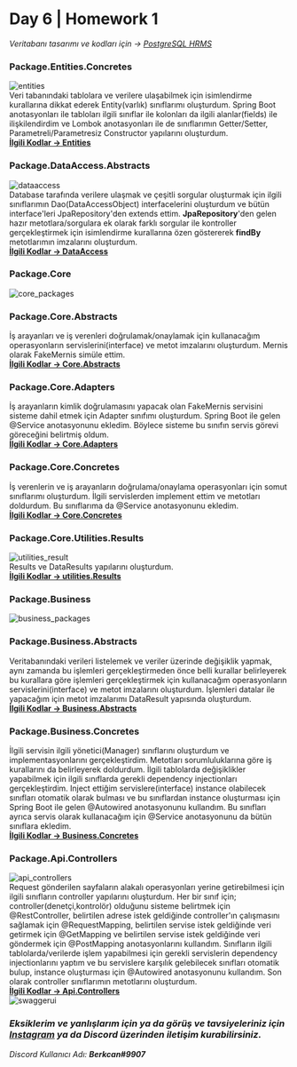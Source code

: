 # Day 6 | Homework 1
*Veritabanı tasarımı ve kodları için -> [PostgreSQL HRMS](https://github.com/KB-Silence/JavaCampD6HomeWork1)*

### Package.Entities.Concretes
![entities](https://user-images.githubusercontent.com/74976052/119957075-6da7ef80-bfaa-11eb-9cf2-c52d078a149e.png)  
Veri tabanındaki tablolara ve verilere ulaşabilmek için isimlendirme kurallarına dikkat ederek Entity(varlık) sınıflarımı oluşturdum. Spring Boot anotasyonları ile tabloları ilgili sınıflar ile kolonları da ilgili alanlar(fields) ile ilişkilendirdim ve Lombok anotasyonları ile de sınıflarımın Getter/Setter, Parametreli/Parametresiz Constructor yapılarını oluşturdum.  
**[İlgili Kodlar -> Entities](https://github.com/KB-Silence/JavaCampHomeWorks/tree/master/homework-6/hrms/src/main/java/kilobyte/hrms/entities/concretes)**  

### Package.DataAccess.Abstracts
![dataaccess](https://user-images.githubusercontent.com/74976052/119973135-c59b2200-bfbb-11eb-8683-3db3d4746241.png)  
Database tarafında verilere ulaşmak ve çeşitli sorgular oluşturmak için ilgili sınıflarımın Dao(DataAccessObject) interfacelerini oluşturdum ve bütün interface'leri JpaRepository'den extends ettim. **JpaRepository**'den gelen hazır metotlara/sorgulara ek olarak farklı sorgular ile kontroller gerçekleştirmek için isimlendirme kurallarına özen göstererek **findBy** metotlarımın imzalarını oluşturdum.  
**[İlgili Kodlar -> DataAccess](https://github.com/KB-Silence/JavaCampHomeWorks/tree/master/homework-6/hrms/src/main/java/kilobyte/hrms/dataAccess/abstracts)**

### Package.Core
![core_packages](https://user-images.githubusercontent.com/74976052/119974618-8e2d7500-bfbd-11eb-9ce2-6923cc77c74b.png)

### Package.Core.Abstracts
İş arayanları ve iş verenleri doğrulamak/onaylamak için kullanacağım operasyonların servislerini(interface) ve metot imzalarını oluşturdum. Mernis olarak FakeMernis simüle ettim.  
**[İlgili Kodlar -> Core.Abstracts](https://github.com/KB-Silence/JavaCampHomeWorks/tree/master/homework-6/hrms/src/main/java/kilobyte/hrms/core/abstracts)**

### Package.Core.Adapters
İş arayanların kimlik doğrulamasını yapacak olan FakeMernis servisini sisteme dahil etmek için Adapter sınıfımı oluşturdum. Spring Boot ile gelen @Service anotasyonunu ekledim. Böylece sisteme bu sınıfın servis görevi göreceğini belirtmiş oldum.  
**[İlgili Kodlar -> Core.Adapters](https://github.com/KB-Silence/JavaCampHomeWorks/tree/master/homework-6/hrms/src/main/java/kilobyte/hrms/core/adapters)**

### Package.Core.Concretes
İş verenlerin ve iş arayanların doğrulama/onaylama operasyonları için somut sınıflarımı oluşturdum. İlgili servislerden implement ettim ve metotları doldurdum. Bu sınıflarıma da @Service anotasyonunu ekledim.  
**[İlgili Kodlar -> Core.Concretes](https://github.com/KB-Silence/JavaCampHomeWorks/tree/master/homework-6/hrms/src/main/java/kilobyte/hrms/core/concretes)**

### Package.Core.Utilities.Results
![utilities_result](https://user-images.githubusercontent.com/74976052/119974148-034c7a80-bfbd-11eb-9f96-329dffe03544.png)  
Results ve DataResults yapılarını oluşturdum.  
**[İlgili Kodlar -> utilities.Results](https://github.com/KB-Silence/JavaCampHomeWorks/tree/master/homework-6/hrms/src/main/java/kilobyte/hrms/core/utilities/results)**  

### Package.Business
![business_packages](https://user-images.githubusercontent.com/74976052/119976018-35f77280-bfbf-11eb-902d-05beae3a058d.png)  

### Package.Business.Abstracts
Veritabanındaki verileri listelemek ve veriler üzerinde değişiklik yapmak, aynı zamanda bu işlemleri gerçekleştirmeden önce belli kurallar belirleyerek bu kurallara göre işlemleri gerçekleştirmek için kullanacağım operasyonların servislerini(interface) ve metot imzalarını oluşturdum. İşlemleri datalar ile yapacağım için metot imzalarımı DataResult yapısında oluşturdum.  
**[İlgili Kodlar -> Business.Abstracts](https://github.com/KB-Silence/JavaCampHomeWorks/tree/master/homework-6/hrms/src/main/java/kilobyte/hrms/business/abstracts)**

### Package.Business.Concretes
İlgili servisin ilgili yönetici(Manager) sınıflarını oluşturdum ve implementasyonlarını gerçekleştirdim. Metotları sorumluluklarına göre iş kurallarını da belirleyerek doldurdum. İlgili tablolarda değişiklikler yapabilmek için ilgili sınıflarda gerekli dependency injectionları gerçekleştirdim. Inject ettiğim servislere(interface) instance olabilecek sınıfları otomatik olarak bulması ve bu sınıflardan instance oluşturması için Spring Boot ile gelen @Autowired anotasyonunu kullandım. Bu sınıfları ayrıca servis olarak kullanacağım için @Service anotasyonunu da bütün sınıflara ekledim.  
**[İlgili Kodlar -> Business.Concretes](https://github.com/KB-Silence/JavaCampHomeWorks/tree/master/homework-6/hrms/src/main/java/kilobyte/hrms/business/concretes)**  

### Package.Api.Controllers
![api_controllers](https://user-images.githubusercontent.com/74976052/119978013-c636b700-bfc1-11eb-88f4-7bbb51e70325.png)  
Request gönderilen sayfaların alakalı operasyonları yerine getirebilmesi için ilgili sınıfların controller yapılarını oluşturdum. Her bir sınıf için;  controller(denetçi,kontrolör) olduğunu sisteme belirtmek için @RestController, belirtilen adrese istek geldiğinde controller'ın çalışmasını sağlamak için @RequestMapping, belirtilen servise istek geldiğinde veri getirmek için @GetMapping ve belirtilen servise istek geldiğinde veri göndermek için @PostMapping anotasyonlarını kullandım. Sınıfların ilgili tablolarda/verilerde işlem yapabilmesi için gerekli servislerin dependency injectionlarını yaptım ve bu servislere karşılık gelebilecek sınıfları otomatik bulup, instance oluşturması için @Autowired anotasyonunu kullandım. Son olarak controller sınıflarımın metotlarını oluşturdum.  
**[İlgili Kodlar -> Api.Controllers](https://github.com/KB-Silence/JavaCampHomeWorks/tree/master/homework-6/hrms/src/main/java/kilobyte/hrms/api/controllers)**  
![swaggerui](https://user-images.githubusercontent.com/74976052/119986777-f172d380-bfcc-11eb-9a14-6a26f0b78497.png)  
### *Eksiklerim ve yanlışlarım için ya da görüş ve tavsiyeleriniz için **[Instagram](https://www.instagram.com/brkcnsrbstt/)** ya da Discord üzerinden iletişim kurabilirsiniz.*
*Discord Kullanıcı Adı: **Berkcan#9907***
